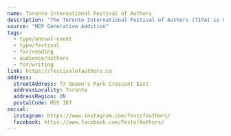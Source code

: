```yaml
---
name: Toronto International Festival of Authors
description: "The Toronto International Festival of Authors (TIFA) is Canada's longest-running literary festival, a charitable cultural organization. It presents the finest of Canadian and international writers, artists and thinkers across the range of literary genres from fiction to non-fiction, poetry to plays, graphic novelists and illustrators. It enables audiences access and empowerment to meet, hear and learn from the best storytellers of our time."
source: "MCP Generative Addition"
tags:
  - type/annual-event
  - type/festival
  - for/reading
  - audience/authors
  - for/writing
link: https://festivalofauthors.ca
address:
  streetAddress: 73 Queen's Park Crescent East
  addressLocality: Toronto
  addressRegion: ON
  postalCode: M5S 1K7
social:
  instagram: https://www.instagram.com/festofauthors/
  facebook: https://www.facebook.com/FestofAuthors/
---
```

